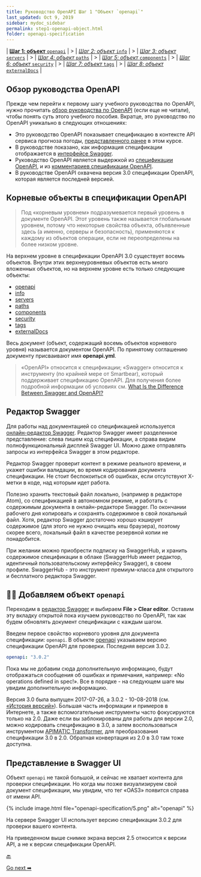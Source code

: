 ```yaml
---
title: Руководство OpenAPI Шаг 1 "Объект `openapi`"
last_updated: Oct 9, 2019
sidebar: mydoc_sidebar
permalink: step1-openapi-object.html
folder: openapi-specification
---
```


| [**Шаг 1: объект** `openapi`](step1-openapi-object.md) | > | [*Шаг 2: объект* `info`](step2-info-object.md) | > | [*Шаг 3: объект* `servers`](step3-servers-object.md) | > | [*Шаг 4: объект* `paths`](step4-paths-object.md) | > | [*Шаг 5: объект* `components`](step5-components-object.md) | > | [*Шаг 6: объект* `security`](step6-security-object.md) | > | [*Шаг 7: объект* `tags`](step7-tags-object.md) | > | [*Шаг 8: объект* `externalDocs`](step8-externalDocs-object.md) |

<a name="overview"></a>
## Обзор руководства OpenAPI

Прежде чем перейти к первому шагу учебного руководства по OpenAPI, нужно прочитать [обзор руководства по OpenAPI](openapi-tutorial-overview.html) (если еще не читали), чтобы понять суть этого учебного пособия. Вкратце, это руководство по OpenAPI уникально в следующих отношениях:

- Это руководство OpenAPI показывает спецификацию в контексте API сервиса прогноза погоды, [представленного ранее](using-api-scenario.html) в этом курсе.
- В руководстве показано, как информация спецификации отображается в [интерфейсе Swagger](https://github.com/swagger-api/swagger-ui).
- Руководство OpenAPI является выдержкой из [спецификации OpenAPI](https://github.com/OAI/OpenAPI-Specification),  и из [комментариев спецификации OpenAPI](https://swagger.io/docs/specification/about/).
- В руководстве OpenAPI охвачена версия 3.0 спецификации OpenAPI, которая является последней версией.

<a name="root"></a>
## Корневые объекты в спецификации OpenAPI

> Под «корневым уровнем» подразумевается первый уровень в документе OpenAPI. Этот уровень также называется глобальным уровнем, потому что некоторые свойства объекта, объявленные здесь (а именно, серверы и безопасность), применяются к каждому из объектов операции, если не переопределены на более низком уровне.

На верхнем уровне в спецификации OpenAPI 3.0 существует восемь объектов. Внутри этих верхнеуровневых объектов есть много вложенных объектов, но на верхнем уровне есть только следующие объекты:

- [openapi](https://github.com/OAI/OpenAPI-Specification/blob/master/versions/3.0.2.md#oasObject)
- [info](https://github.com/OAI/OpenAPI-Specification/blob/master/versions/3.0.2.md#infoObject)
- [servers](https://github.com/OAI/OpenAPI-Specification/blob/master/versions/3.0.2.md#serverObject)
- [paths](https://github.com/OAI/OpenAPI-Specification/blob/master/versions/3.0.2.md#pathsObject)
- [components](https://github.com/OAI/OpenAPI-Specification/blob/master/versions/3.0.2.md#componentsObject)
- [security](https://github.com/OAI/OpenAPI-Specification/blob/master/versions/3.0.2.md#securityRequirementObject)
- [tags](https://github.com/OAI/OpenAPI-Specification/blob/master/versions/3.0.2.md#tagObject)
- [externalDocs](https://github.com/OAI/OpenAPI-Specification/blob/master/versions/3.0.2.md#externalDocumentationObject)

Весь документ (объект, содержащий восемь объектов корневого уровня) называется документом OpenAPI. По принятому соглашению  документу присваивают имя **openapi.yml**.

> «OpenAPI» относится к спецификации; «Swagger» относится к инструменту (по крайней мере от Smartbear), который поддерживает спецификацию OpenAPI. Для получения более подробной информации об условиях см. [What Is the Difference Between Swagger and OpenAPI?](https://smartbear.com/blog/develop/what-is-the-difference-between-swagger-and-openapi/)

<a name="SwaggerEditor"></a>
## Редактор Swagger

Для работы над документацией со спецификацией используется [онлайн-редактор Swagger](https://swagger.io/tools/swagger-editor/). Редактор Swagger имеет разделенное представление: слева пишем код спецификации, а справа видим полнофункциональный дисплей Swagger UI. Можно даже отправлять запросы из интерфейса Swagger в этом редакторе.

Редактор Swagger проверит контент в режиме реального времени, и укажет ошибки валидации, во время кодирования документа спецификации. Не стоит беспокоиться об ошибках, если отсутствуют X-метки в коде, над которым идет работа.

Полезно хранить текстовый файл локально, (например в редакторе Atom), со спецификацией в автономном режиме, и работать с содержимым документа в онлайн-редакторе Swagger. По окончании рабочего дня копировать и сохранять содержимое в свой локальный файл. Хотя, редактор Swagger достаточно хорошо кэширует содержимое (для этого не нужно очищать кеш браузера), поэтому скорее всего, локальный файл в качестве резервной копии не понадобится.

При желании можно приобрести подписку на SwaggerHub, и хранить содержимое спецификации в облаке (SwaggerHub имеет редактор, идентичный пользовательскому интерфейсу Swagger), в своем профиле. SwaggerHub - это инструмент премиум-класса для открытого и бесплатного редактора Swagger.

<a name="addingObject"></a>
## 👨‍💻 Добавляем объект `openapi`

Переходим в [редактор Swagger](https://editor.swagger.io/) и выбираем **File > Clear editor**. Оставим эту вкладку открытой пока изучаем руководство по OpenAPI, так как будем обновлять документ спецификации с каждым шагом.

Введем первое свойство корневого уровня для документа спецификации: `openapi`. В объекте [openapi](https://github.com/OAI/OpenAPI-Specification/blob/master/versions/3.0.2.md#oasObject) указываем версию спецификации OpenAPI для проверки. Последняя версия 3.0.2.

```yaml
openapi: "3.0.2"
```

Пока мы не добавим сюда дополнительную информацию, будут отображаться сообщения об ошибках и примечания, например:  «No operations defined in spec!». Все в порядке - на следующем шаге мы увидим дополнительную информацию.

Версия 3.0 была выпущен 2017-07-26, а 3.0.2 - 10-08-2018 (см. [«История версий»](https://github.com/OAI/OpenAPI-Specification/blob/master/versions/3.0.2.md#appendix-a-revision-history)). Большая часть информации и примеров в Интернете, а также вспомогательные инструменты часто фокусируются только на 2.0. Даже если вы заблокированы для работы для версии 2.0, можно кодировать спецификацию в 3.0, а затем воспользоваться инструментом [APIMATIC Transformer](https://www.apimatic.io/transformer), для преобразования спецификации 3.0 в 2.0. Обратная конвертация из 2.0 в 3.0 там тоже доступна.

<a name="appearance"></a>
## Представление в Swagger UI

Объект `openapi` не такой большой, и сейчас не хватает контента для проверки спецификации. Но когда мы позже визуализируем свой документ спецификации, мы увидим, что тег «OAS3» появится справа от имени API.

{% include image.html file="openapi-specification/5.png" alt="openapi" %}

На сервере Swagger UI использует версию спецификации 3.0.2 для проверки вашего контента.

На приведенном выше снимке экрана версия 2.5 относится к версии API, а не к версии спецификации OpenAPI.

[🔙](openapi-tutorial-overview.html)

[Go next ➡](step2-info-object.html)

